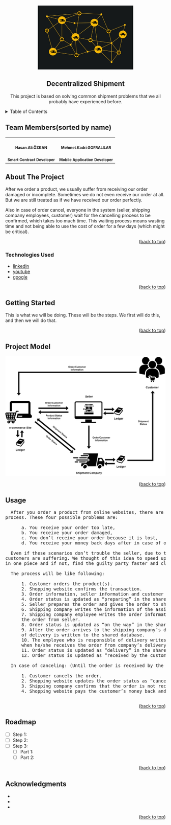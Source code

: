 <div id="top"></div>




<!-- PROJECT LOGO -->
<br />
<div align="center">
  <a href="https://github.com/github_username/repo_name">
    <img src="Project Proposal Presentation/decentralized shipment.png" alt="Logo" width="300" height="200">
  </a>

<h2 align="center">Decentralized Shipment</h2>

  <p align="center">
    This project is based on solving common shipment problems that we all probably have experienced before.
  </p>
  
</div>



<!-- TABLE OF CONTENTS -->
<details>
  <summary>Table of Contents</summary>
  <ol>
    <li>
      <a href="#about-the-project">About The Project</a>
      <ul>
        <li><a href="#technologies-used">Technologies Used</a></li>
      </ul>
    </li>
    <li><a href="#getting-started">Getting Started</a></li>
    <li><a href="#project-model">Project Model</a></li>
    <li><a href="#usage">Usage</a></li>
    <li><a href="#roadmap">Roadmap</a></li>
    <li><a href="#acknowledgments">Acknowledgments</a></li>
  </ol>
</details>

## Team Members(sorted by name)

<table>
  <tr>
    <td align="center"><a href="https://github.com/hasanaliozkan-dev"><img src="https://avatars.githubusercontent.com/u/63359311?v=4" width="100px;" alt=""/><br /><sub><b>Hasan Ali ÖZKAN</b></sub></a><br /><br /><sub><b>Smart Contract Developer</b></sub></a><br /></a></td>
    <td align="center"><a href="https://github.com/mehmetkadri"><img src="https://avatars.githubusercontent.com/u/58008233?s=400&v=4" width="100px;" alt=""/><br /><sub><b>Mehmet Kadri GOFRALILAR</b></sub></a><br /><br /><sub><b>Mobile Application Developer</b></sub></a><br /></a></td>
  </tr>
</table>

<!-- ABOUT THE PROJECT -->
## About The Project


  <p>
    After we order a product, we usually suffer from receiving our order damaged or incomplete. Sometimes we do not even receive our order at all. But we are still treated as if we have received our order perfectly.
  </p>
  <p>
    Also in case of order cancel, everyone in the system (seller, shipping company employees, customer) wait for the cancelling process to be confirmed, which takes too much time. This waiting process means wasting time and not being able to use the cost of order for a few days (which might be critical).
  </p>

<p align="right">(<a href="#top">back to top</a>)</p>



### Technologies Used

* [linkedin](https://linkedin.com/)
* [youtube](https://youtube.com/)
* [google](https://google.com/)


<p align="right">(<a href="#top">back to top</a>)</p>



<!-- GETTING STARTED -->
## Getting Started

This is what we will be doing. These will be the steps. We first will do this, and then we will do that.


<p align="right">(<a href="#top">back to top</a>)</p>


<!-- MODEL -->
## Project Model
<div align="center">
  <img src="Project Proposal Presentation/1.blockchain_schema_final.png" alt="Model" width="700">
</div>

<p align="right">(<a href="#top">back to top</a>)</p>


<!-- USAGE EXAMPLES -->
## Usage

<pre>
  After you order a product from online websites, there are four possible problems that you might suffer from during the shipment 
process. These four possible problems are:
    
      a. You receive your order too late,
      b. You receive your order damaged,
      c. You don’t receive your order because it is lost,
      d. You receive your money back days after in case of order canceling.

  Even if these scenarios don’t trouble the seller, due to the instability of inflation in today’s world, especially in Turkey, 
customers are suffering. We thought of this idea to speed up the processes, make sure that the order is received by the customer 
in one piece and if not, find the guilty party faster and clearer.
    
  The process will be like following:

      1. Customer orders the product(s).
      2. Shopping website confirms the transaction.
      3. Order information, seller information and customer information are written to shared database.
      4. Order status is updated as “preparing” in the shared database.
      5. Seller prepares the order and gives the order to shipping company.
      6. Shipping company writes the information of the assigned shipping company employee to shared database.
      7. Shipping company employee writes the order information as “intact” or “damaged” to shared database when he/she receives 
      the order from seller.
      8. Order status is updated as “on the way” in the shared database.
      9. After the order arrives to the shipping company’s delivery department, information of the employee who is responsible 
      of delivery is written to the shared database.
      10. The employee who is responsible of delivery writes the order information as “intact” or “damaged” to shared database 
      when he/she receives the order from company’s delivery department.
      11. Order status is updated as “delivery” in the shared database.
      12. Order status is updated as “received by the customer” in the shared database after customer safely receives the order.
      
  In case of canceling: (Until the order is received by the customer)
  
      1. Customer cancels the order.
      2. Shopping website updates the order status as “canceled” in the shared database.
      3. Shipping company confirms that the order is not received by the customer yet.
      4. Shopping website pays the customer’s money back and order is canceled.

</pre>

<p align="right">(<a href="#top">back to top</a>)</p>



<!-- ROADMAP -->
## Roadmap

- [ ] Step 1: 
- [ ] Step 2: 
- [ ] Step 3: 
    - [ ] Part 1: 
    - [ ] Part 2:

<p align="right">(<a href="#top">back to top</a>)</p>



<!-- ACKNOWLEDGMENTS -->
## Acknowledgments

* []()
* []()
* []()

<p align="right">(<a href="#top">back to top</a>)</p>
